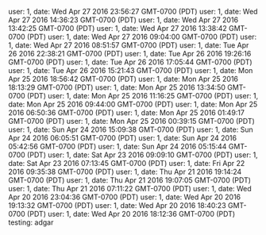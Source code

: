 user: 1, date: Wed Apr 27 2016 23:56:27 GMT-0700 (PDT)
user: 1, date: Wed Apr 27 2016 14:36:23 GMT-0700 (PDT)
user: 1, date: Wed Apr 27 2016 13:42:25 GMT-0700 (PDT)
user: 1, date: Wed Apr 27 2016 13:38:42 GMT-0700 (PDT)
user: 1, date: Wed Apr 27 2016 09:04:00 GMT-0700 (PDT)
user: 1, date: Wed Apr 27 2016 08:51:57 GMT-0700 (PDT)
user: 1, date: Tue Apr 26 2016 22:38:21 GMT-0700 (PDT)
user: 1, date: Tue Apr 26 2016 19:26:16 GMT-0700 (PDT)
user: 1, date: Tue Apr 26 2016 17:05:44 GMT-0700 (PDT)
user: 1, date: Tue Apr 26 2016 15:21:43 GMT-0700 (PDT)
user: 1, date: Mon Apr 25 2016 18:56:42 GMT-0700 (PDT)
user: 1, date: Mon Apr 25 2016 18:13:29 GMT-0700 (PDT)
user: 1, date: Mon Apr 25 2016 13:34:50 GMT-0700 (PDT)
user: 1, date: Mon Apr 25 2016 11:16:25 GMT-0700 (PDT)
user: 1, date: Mon Apr 25 2016 09:44:00 GMT-0700 (PDT)
user: 1, date: Mon Apr 25 2016 06:50:36 GMT-0700 (PDT)
user: 1, date: Mon Apr 25 2016 01:49:17 GMT-0700 (PDT)
user: 1, date: Mon Apr 25 2016 00:39:15 GMT-0700 (PDT)
user: 1, date: Sun Apr 24 2016 15:09:38 GMT-0700 (PDT)
user: 1, date: Sun Apr 24 2016 06:05:51 GMT-0700 (PDT)
user: 1, date: Sun Apr 24 2016 05:42:56 GMT-0700 (PDT)
user: 1, date: Sun Apr 24 2016 05:15:44 GMT-0700 (PDT)
user: 1, date: Sat Apr 23 2016 09:09:10 GMT-0700 (PDT)
user: 1, date: Sat Apr 23 2016 07:13:45 GMT-0700 (PDT)
user: 1, date: Fri Apr 22 2016 09:35:38 GMT-0700 (PDT)
user: 1, date: Thu Apr 21 2016 19:14:24 GMT-0700 (PDT)
user: 1, date: Thu Apr 21 2016 19:07:05 GMT-0700 (PDT)
user: 1, date: Thu Apr 21 2016 07:11:22 GMT-0700 (PDT)
user: 1, date: Wed Apr 20 2016 23:04:36 GMT-0700 (PDT)
user: 1, date: Wed Apr 20 2016 19:13:32 GMT-0700 (PDT)
user: 1, date: Wed Apr 20 2016 18:40:23 GMT-0700 (PDT)
user: 1, date: Wed Apr 20 2016 18:12:36 GMT-0700 (PDT)
testing: adgar
